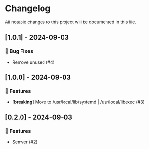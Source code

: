 # Changelog

All notable changes to this project will be documented in this file.

## [1.0.1] - 2024-09-03

### 🐛 Bug Fixes

- Remove unused (#4)

## [1.0.0] - 2024-09-03

### 🚀 Features

- [**breaking**] Move to /usr/local/lib/systemd | /usr/local/libexec (#3)

## [0.2.0] - 2024-09-03

### 🚀 Features

- Semver (#2)

<!-- generated by git-cliff -->
